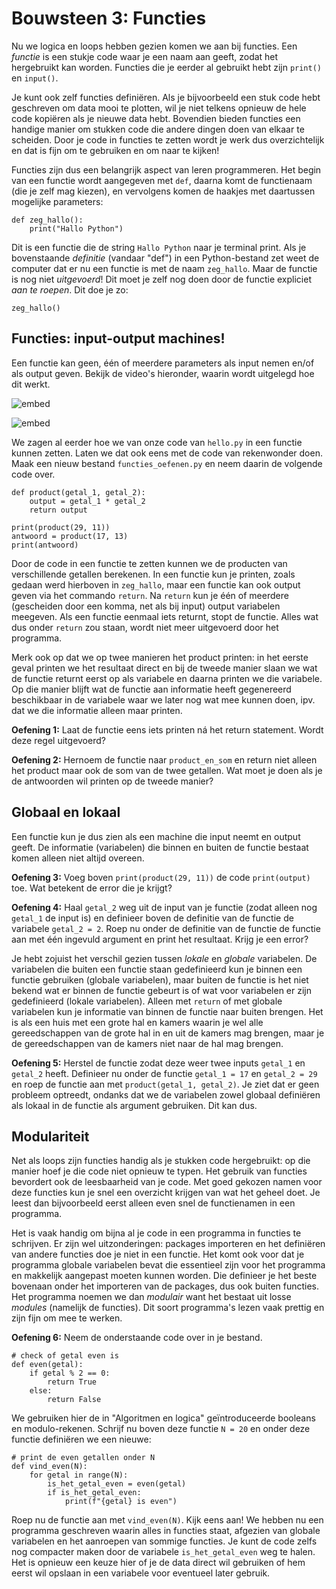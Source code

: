 # Bouwsteen 3: Functies

Nu we logica en loops hebben gezien komen we aan bij functies. Een *functie* is een stukje code
waar je een naam aan geeft, zodat het hergebruikt kan worden. Functies die je eerder al gebruikt
hebt zijn `print()` en `input()`.

Je kunt ook zelf functies definiëren. Als je bijvoorbeeld een stuk code hebt geschreven om data
mooi te plotten, wil je niet telkens opnieuw de hele code kopiëren als je nieuwe data hebt.
Bovendien bieden functies een handige manier om stukken code die andere dingen doen van elkaar te
scheiden. Door je code in functies te zetten wordt je werk dus overzichtelijk en dat is fijn om
 te gebruiken en om naar te kijken!

Functies zijn dus een belangrijk aspect van leren programmeren. Het begin van een functie wordt
aangegeven met `def`, daarna komt de functienaam (die je zelf mag kiezen), en vervolgens komen de
haakjes met daartussen mogelijke parameters:

    def zeg_hallo():
        print("Hallo Python")

Dit is een functie die de string `Hallo Python` naar je terminal print. Als je bovenstaande
*definitie* (vandaar "def") in een Python-bestand zet weet de computer dat er nu een functie is
met de naam `zeg_hallo`. Maar de functie is nog niet *uitgevoerd*! Dit moet je zelf nog doen door
de functie expliciet *aan te roepen*. Dit doe je zo:

    zeg_hallo()

## Functies: input-output machines!

Een functie kan geen, één of meerdere parameters als input nemen en/of als output geven.
Bekijk de video's hieronder, waarin wordt uitgelegd hoe dit werkt.

![embed](https://api.eu.kaltura.com/p/120/sp/12000/embedIframeJs/uiconf_id/23449960/partner_id/120?iframeembed=true&playerId=kaltura_player&entry_id=0_hkab4t85&flashvars[streamerType]=auto&amp;flashvars[localizationCode]=en_US&amp;flashvars[leadWithHTML5]=true&amp;flashvars[sideBarContainer.plugin]=true&amp;flashvars[sideBarContainer.position]=left&amp;flashvars[sideBarContainer.clickToClose]=true&amp;flashvars[chapters.plugin]=true&amp;flashvars[chapters.layout]=vertical&amp;flashvars[chapters.thumbnailRotator]=false&amp;flashvars[streamSelector.plugin]=true&amp;flashvars[EmbedPlayer.SpinnerTarget]=videoHolder&amp;flashvars[dualScreen.plugin]=true&amp;flashvars[hotspots.plugin]=1&amp;flashvars[Kaltura.addCrossoriginToIframe]=true&amp;&wid=0_1czpky81)


![embed](https://api.eu.kaltura.com/p/120/sp/12000/embedIframeJs/uiconf_id/23449960/partner_id/120?iframeembed=true&playerId=kaltura_player&entry_id=0_747kicts&flashvars[streamerType]=auto&amp;flashvars[localizationCode]=en_US&amp;flashvars[leadWithHTML5]=true&amp;flashvars[sideBarContainer.plugin]=true&amp;flashvars[sideBarContainer.position]=left&amp;flashvars[sideBarContainer.clickToClose]=true&amp;flashvars[chapters.plugin]=true&amp;flashvars[chapters.layout]=vertical&amp;flashvars[chapters.thumbnailRotator]=false&amp;flashvars[streamSelector.plugin]=true&amp;flashvars[EmbedPlayer.SpinnerTarget]=videoHolder&amp;flashvars[dualScreen.plugin]=true&amp;flashvars[hotspots.plugin]=1&amp;flashvars[Kaltura.addCrossoriginToIframe]=true&amp;&wid=0_s2jo0x4e)

We zagen al eerder hoe we van onze code van `hello.py` in een functie kunnen zetten. Laten we dat
ook eens met de code van rekenwonder doen. Maak een nieuw bestand `functies_oefenen.py` en neem
daarin de volgende code over.

    def product(getal_1, getal_2):
        output = getal_1 * getal_2
        return output

    print(product(29, 11))
    antwoord = product(17, 13)
    print(antwoord)

Door de code in een functie te zetten kunnen we de producten van verschillende getallen berekenen.
In een functie kun je printen, zoals gedaan werd hierboven in `zeg_hallo`, maar een functie kan ook
output geven via het commando `return`. Na `return` kun je één of meerdere (gescheiden door een
komma, net als bij input) output variabelen meegeven. Als een functie eenmaal iets returnt, stopt
de functie. Alles wat dus onder `return` zou staan, wordt niet meer uitgevoerd door het programma.

Merk ook op dat we op twee manieren het product printen: in het eerste geval printen we het
resultaat direct en bij de tweede manier slaan we wat de functie returnt eerst op als variabele
en daarna printen we die variabele. Op die manier blijft wat de functie aan informatie heeft
gegenereerd beschikbaar in de variabele waar we later nog wat mee kunnen doen, ipv. dat we die
informatie alleen maar printen.

**Oefening 1:** Laat de functie eens iets printen ná het return statement.
Wordt deze regel uitgevoerd?

**Oefening 2:** Hernoem de functie naar `product_en_som` en return niet alleen het product maar ook
de som van de twee getallen. Wat moet je doen als je de antwoorden wil printen op de tweede manier?


## Globaal en lokaal

Een functie kun je dus zien als een machine die input neemt en output geeft. De informatie
(variabelen) die binnen en buiten de functie bestaat komen alleen niet altijd overeen.

**Oefening 3:** Voeg boven `print(product(29, 11))` de code `print(output)` toe.
Wat betekent de error die je krijgt?

**Oefening 4:** Haal `getal_2` weg uit de input van je functie (zodat alleen nog `getal_1` de input
is) en definieer boven de definitie van de functie de variabele `getal_2 = 2`. Roep nu onder de
definitie van de functie de functie aan met één ingevuld argument en print het resultaat. Krijg je
een error?

Je hebt zojuist het verschil gezien tussen *lokale* en *globale* variabelen. De variabelen die
buiten een functie staan gedefinieerd kun je binnen een functie gebruiken (globale variabelen),
maar buiten de functie is het niet bekend wat er binnen de functie gebeurt is of wat voor
variabelen er zijn gedefinieerd (lokale variabelen). Alleen met `return` of met globale variabelen
kun je informatie van binnen de functie naar buiten brengen. Het is als een huis met een grote hal
en kamers waarin je wel alle gereedschappen van de grote hal in en uit de kamers mag brengen, maar
je de gereedschappen van de kamers niet naar de hal mag brengen.

**Oefening 5:** Herstel de functie zodat deze weer twee inputs `getal_1` en `getal_2` heeft.
Definieer nu onder de functie `getal_1 = 17` en `getal_2 = 29` en roep de functie aan met
`product(getal_1, getal_2)`. Je ziet dat er geen probleem optreedt, ondanks dat we de variabelen
zowel globaal definiëren als lokaal in de functie als argument gebruiken. Dit kan dus.

## Modulariteit

Net als loops zijn functies handig als je stukken code hergebruikt: op die manier hoef je die code
niet opnieuw te typen. Het gebruik van functies bevordert ook de leesbaarheid van je code. Met goed
gekozen namen voor deze functies kun je snel een overzicht krijgen van wat het geheel doet. Je
leest dan bijvoorbeeld eerst alleen even snel de functienamen in een programma.

Het is vaak handig om bijna al je code in een programma in functies te schrijven. Er zijn wel
uitzonderingen: packages importeren en het definiëren van andere functies doe je niet in een
functie. Het komt ook voor dat je programma globale variabelen bevat die essentieel zijn voor
het programma en makkelijk aangepast moeten kunnen worden. Die definieer je het beste bovenaan
onder het importeren van de packages, dus ook buiten functies. Het programma noemen we dan
*modulair* want het bestaat uit losse *modules* (namelijk de functies). Dit soort programma's
lezen vaak prettig en zijn fijn om mee te werken.

**Oefening 6:** Neem de onderstaande code over in je bestand.

    # check of getal even is
    def even(getal):
        if getal % 2 == 0:
            return True
        else:
            return False

We gebruiken hier de in "Algoritmen en logica" geïntroduceerde booleans en modulo-rekenen.
Schrijf nu boven deze functie `N = 20` en onder deze functie definiëren we een nieuwe:

    # print de even getallen onder N
    def vind_even(N):
        for getal in range(N):
            is_het_getal_even = even(getal)
            if is_het_getal_even:
                print(f"{getal} is even")

Roep nu de functie aan met `vind_even(N)`. Kijk eens aan! We hebben nu een programma geschreven
waarin alles in functies staat, afgezien van globale variabelen en het aanroepen van sommige
functies. Je kunt de code zelfs nog compacter maken door de variabele `is_het_getal_even` weg te
halen. Het is opnieuw een keuze hier of je de data direct wil gebruiken of hem eerst wil opslaan
in een variabele voor eventueel later gebruik.
